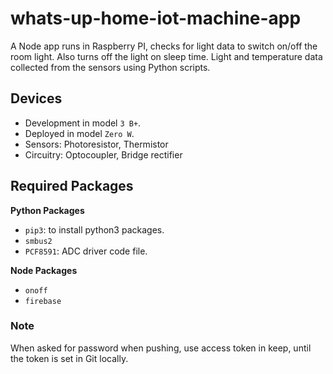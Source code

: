 # whats-up-home-iot-machine-app
A Node app runs in Raspberry PI, checks for light data to switch on/off the room light. 
Also turns off the light on sleep time. Light and temperature data collected from the 
sensors using Python scripts.

## Devices
* Development in model `3 B+`.
* Deployed in model `Zero W`.
* Sensors: Photoresistor, Thermistor
* Circuitry: Optocoupler, Bridge rectifier

## Required Packages
**Python Packages**  
* `pip3`: to install python3 packages.
* `smbus2`
* `PCF8591`: ADC driver code file.

**Node Packages**  
* `onoff`
* `firebase`




### Note
When asked for password when pushing, use access token in keep, until the token is set in Git locally.
